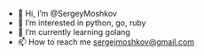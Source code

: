 - 👋 Hi, I’m @SergeyMoshkov
- 👀 I’m interested in python, go, ruby
- 🌱 I’m currently learning golang
- 📫 How to reach me sergejmoshkov@gmail.com

<!---
SergeyMoshkov/SergeyMoshkov is a ✨ special ✨ repository because its `README.md` (this file) appears on your GitHub profile.
You can click the Preview link to take a look at your changes.
--->
